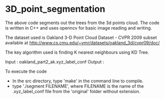 # 3D_point_segmentation

The above code segments out the trees from the 3d points cloud. The code is written in C++ and uses openncv for basic image reading and writing. 

The dataset used is Oakland 3-D Point Cloud Dataset - CVPR 2009 subset available at http://www.cs.cmu.edu/~vmr/datasets/oakland_3d/cvpr09/doc/

The key algorithm used is finding K nearest neighbours using KD Tree. 

Input : oakland_part2_ak.xyz_label_conf
Output : 
            


To execute the code
- In the src directory, type 'make' in the command line to compile.
- type './segment FILENAME', where FILENAME is the name of the .xyz_label_conf file from the 'original' folder without extension.
